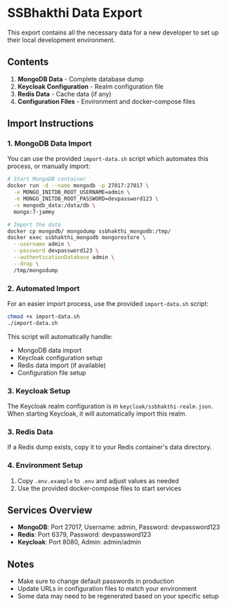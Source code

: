# SSBhakthi Data Export

This export contains all the necessary data for a new developer to set up their local development environment.

## Contents

1. **MongoDB Data** - Complete database dump
2. **Keycloak Configuration** - Realm configuration file
3. **Redis Data** - Cache data (if any)
4. **Configuration Files** - Environment and docker-compose files

## Import Instructions

### 1. MongoDB Data Import

You can use the provided `import-data.sh` script which automates this process, or manually import:

```bash
# Start MongoDB container
docker run -d --name mongodb -p 27017:27017 \
  -e MONGO_INITDB_ROOT_USERNAME=admin \
  -e MONGO_INITDB_ROOT_PASSWORD=devpassword123 \
  -v mongodb_data:/data/db \
  mongo:7-jammy

# Import the data
docker cp mongodb/ mongodump ssbhakthi_mongodb:/tmp/
docker exec ssbhakthi_mongodb mongorestore \
  --username admin \
  --password devpassword123 \
  --authenticationDatabase admin \
  --drop \
  /tmp/mongodump
```

### 2. Automated Import

For an easier import process, use the provided `import-data.sh` script:

```bash
chmod +x import-data.sh
./import-data.sh
```

This script will automatically handle:
- MongoDB data import
- Keycloak configuration setup
- Redis data import (if available)
- Configuration file setup

### 3. Keycloak Setup

The Keycloak realm configuration is in `keycloak/ssbhakthi-realm.json`. 
When starting Keycloak, it will automatically import this realm.

### 3. Redis Data

If a Redis dump exists, copy it to your Redis container's data directory.

### 4. Environment Setup

1. Copy `.env.example` to `.env` and adjust values as needed
2. Use the provided docker-compose files to start services

## Services Overview

- **MongoDB**: Port 27017, Username: admin, Password: devpassword123
- **Redis**: Port 6379, Password: devpassword123
- **Keycloak**: Port 8080, Admin: admin/admin

## Notes

- Make sure to change default passwords in production
- Update URLs in configuration files to match your environment
- Some data may need to be regenerated based on your specific setup
